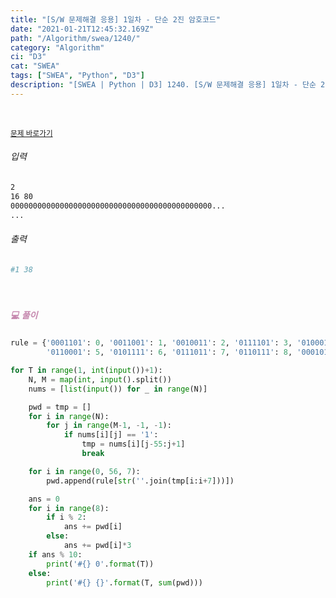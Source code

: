 ```yaml
---
title: "[S/W 문제해결 응용] 1일차 - 단순 2진 암호코드"
date: "2021-01-21T12:45:32.169Z"
path: "/Algorithm/swea/1240/"
category: "Algorithm"
ci: "D3"
cat: "SWEA"
tags: ["SWEA", "Python", "D3"]
description: "[SWEA | Python | D3] 1240. [S/W 문제해결 응용] 1일차 - 단순 2진 암호코드"
---
```


<br />

<a href="https://swexpertacademy.com/main/code/problem/problemDetail.do?contestProbId=AV15FZuqAL4CFAYD&categoryId=AV15FZuqAL4CFAYD&categoryType=CODE"><small>문제 바로가기</small></a>

###### 입력

```sh
2
16 80
000000000000000000000000000000000000000000000...
...
```

###### 출력

```sh
#1 38
```

<br />

##### <h5 style="color:#C587AE;">💻 풀이</h5>

```python
rule = {'0001101': 0, '0011001': 1, '0010011': 2, '0111101': 3, '0100011': 4,
        '0110001': 5, '0101111': 6, '0111011': 7, '0110111': 8, '0001011': 9}

for T in range(1, int(input())+1):
    N, M = map(int, input().split())
    nums = [list(input()) for _ in range(N)]

    pwd = tmp = []
    for i in range(N):
        for j in range(M-1, -1, -1):
            if nums[i][j] == '1':
                tmp = nums[i][j-55:j+1]
                break

    for i in range(0, 56, 7):
        pwd.append(rule[str(''.join(tmp[i:i+7]))])

    ans = 0
    for i in range(8):
        if i % 2:
            ans += pwd[i]
        else:
            ans += pwd[i]*3
    if ans % 10:
        print('#{} 0'.format(T))
    else:
        print('#{} {}'.format(T, sum(pwd)))
```

